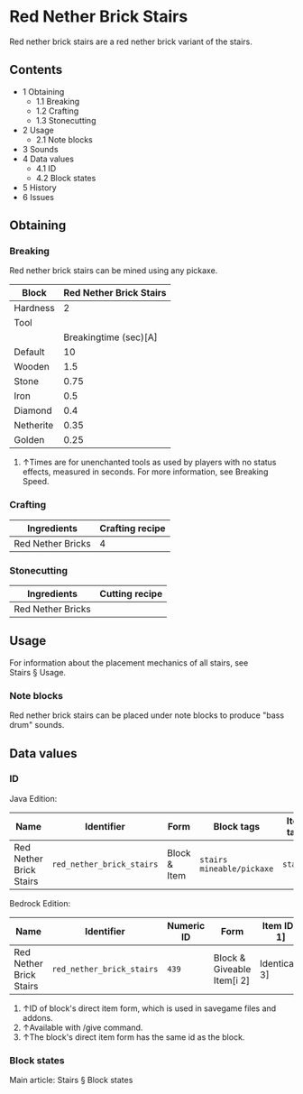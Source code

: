 # Red Nether Brick Stairs
Red nether brick stairs are a red nether brick variant of the stairs.

## Contents
- 1 Obtaining
	- 1.1 Breaking
	- 1.2 Crafting
	- 1.3 Stonecutting
- 2 Usage
	- 2.1 Note blocks
- 3 Sounds
- 4 Data values
	- 4.1 ID
	- 4.2 Block states
- 5 History
- 6 Issues

## Obtaining
### Breaking
Red nether brick stairs can be mined using any pickaxe.

| Block     | Red Nether Brick Stairs |
|-----------|-------------------------|
| Hardness  | 2                       |
| Tool      |                         |
|           | Breakingtime (sec)[A]   |
| Default   | 10                      |
| Wooden    | 1.5                     |
| Stone     | 0.75                    |
| Iron      | 0.5                     |
| Diamond   | 0.4                     |
| Netherite | 0.35                    |
| Golden    | 0.25                    |

1. ↑Times are for unenchanted tools as used by players with no status effects, measured in seconds. For more information, see Breaking Speed.

### Crafting
| Ingredients       | Crafting recipe |
|-------------------|-----------------|
| Red Nether Bricks | 4               |

### Stonecutting
| Ingredients       | Cutting recipe |
|-------------------|----------------|
| Red Nether Bricks |                |

## Usage
For information about the placement mechanics of all stairs, see Stairs § Usage.

### Note blocks
Red nether brick stairs can be placed under note blocks to produce "bass drum" sounds.

## Data values
### ID
Java Edition:

| Name                    | Identifier                | Form         | Block tags                      | Item tags | Translation key                           |
|-------------------------|---------------------------|--------------|---------------------------------|-----------|-------------------------------------------|
| Red Nether Brick Stairs | `red_nether_brick_stairs` | Block & Item | `stairs`<br/>`mineable/pickaxe` | `stairs`  | `block.minecraft.red_nether_brick_stairs` |

Bedrock Edition:

| Name                    | Identifier                | Numeric ID | Form                       | Item ID[i 1]   | Translation key                     |
|-------------------------|---------------------------|------------|----------------------------|----------------|-------------------------------------|
| Red Nether Brick Stairs | `red_nether_brick_stairs` | `439`      | Block & Giveable Item[i 2] | Identical[i 3] | `tile.red_nether_brick_stairs.name` |

1. ↑ID of block's direct item form, which is used in savegame files and addons.
2. ↑Available with /give command.
3. ↑The block's direct item form has the same id as the block.

### Block states
Main article: Stairs § Block states
